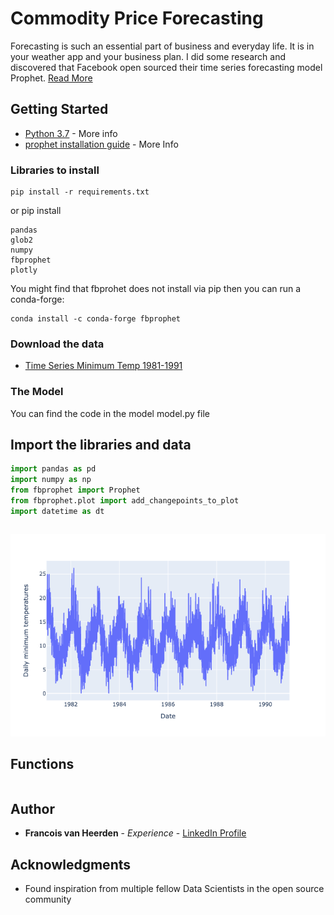 # Commodity Price Forecasting

Forecasting is such an essential part of business and everyday life. It is in your weather app and your business plan. I did some research and discovered that Facebook open sourced their time series forecasting model Prophet. [Read More](https://facebook.github.io/prophet/)

## Getting Started

* [Python 3.7](https://www.python.org/downloads/release/python-370/) - More info
* [prophet installation guide](https://facebook.github.io/prophet/docs/installation.html) - More Info 

### Libraries to install 

```
pip install -r requirements.txt
```

or pip install 
```
pandas
glob2
numpy
fbprophet
plotly
```
You might find that fbprohet does not install via pip then you can run a conda-forge:
```
conda install -c conda-forge fbprophet
```

### Download the data

* [Time Series Minimum Temp 1981-1991](https://www.kaggle.com/shenba/time-series-datasets)

### The Model

You can find the code in the model model.py file

## Import the libraries and data

```Python
import pandas as pd 
import numpy as np
from fbprophet import Prophet
from fbprophet.plot import add_changepoints_to_plot
import datetime as dt
```

```Python

```
![Min Temp Plot](images/min_temp_trend.png)
## Functions

```Python

```

## Author

* **Francois van Heerden** - *Experience* - [LinkedIn Profile](https://www.linkedin.com/in/francois-van-heerden-9589825a/)

## Acknowledgments

* Found inspiration from multiple fellow Data Scientists in the open source community